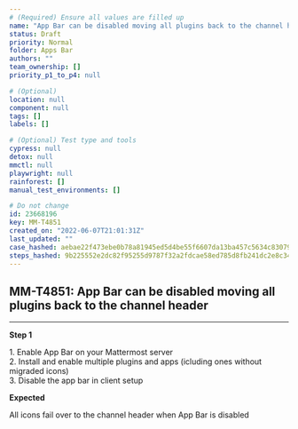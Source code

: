 ```yaml
---
# (Required) Ensure all values are filled up
name: "App Bar can be disabled moving all plugins back to the channel header"
status: Draft
priority: Normal
folder: Apps Bar
authors: ""
team_ownership: []
priority_p1_to_p4: null

# (Optional)
location: null
component: null
tags: []
labels: []

# (Optional) Test type and tools
cypress: null
detox: null
mmctl: null
playwright: null
rainforest: []
manual_test_environments: []

# Do not change
id: 23668196
key: MM-T4851
created_on: "2022-06-07T21:01:31Z"
last_updated: ""
case_hashed: aebae22f473ebe0b78a81945ed5d4be55f6607da13ba457c5634c8307913525e4ab3db0c16d3eb73b6e564c9eff6598a
steps_hashed: 9b225552e2dc82f95255d9787f32a2fdcae58ed785d8fb241dc2e8c3432a066ce2118bb81d41c836fe514a0877df8d06
---
```


<!-- (Auto-generated) Based on frontmatter's "key" and "name" -->

## MM-T4851: App Bar can be disabled moving all plugins back to the channel header

---

**Step 1**

1\. Enable App Bar on your Mattermost server\
2\. Install and enable multiple plugins and apps (icluding ones without migraded icons)\
3\. Disable the app bar in client setup

**Expected**

All icons fail over to the channel header when App Bar is disabled
